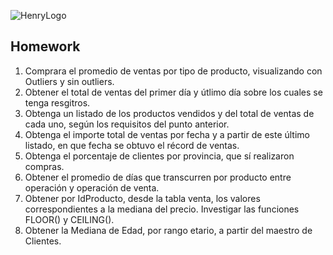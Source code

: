 ![HenryLogo](https://d31uz8lwfmyn8g.cloudfront.net/Assets/logo-henry-white-lg.png)

## Homework

1. Comprara el promedio de ventas por tipo de producto, visualizando con Outliers y sin outliers.
2. Obtener el total de ventas del primer día y útlimo día sobre los cuales se tenga resgitros.
3. Obtenga un listado de los productos vendidos y del total de ventas de cada uno, según los requisitos del punto anterior.
4. Obtenga el importe total de ventas por fecha y a partir de este último listado, en que fecha se obtuvo el récord de ventas.
5. Obtenga el porcentaje de clientes por provincia, que sí realizaron compras.
6. Obtener el promedio de días que transcurren por producto entre operación y operación de venta.
7. Obtener por IdProducto, desde la tabla venta, los valores correspondientes a la mediana del precio. Investigar las funciones FLOOR() y CEILING().
8. Obtener la Mediana de Edad, por rango etario, a partir del maestro de Clientes.